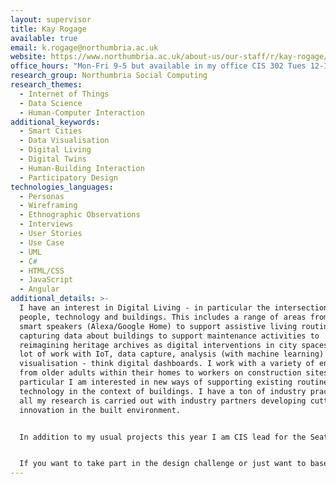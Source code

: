 ```yaml
---
layout: supervisor
title: Kay Rogage
available: true
email: k.rogage@northumbria.ac.uk
website: https://www.northumbria.ac.uk/about-us/our-staff/r/kay-rogage/
office_hours: "Mon-Fri 9-5 but available in my office CIS 302 Tues 12-1 and Weds 11-12. "
research_group: Northumbria Social Computing
research_themes:
  - Internet of Things
  - Data Science
  - Human-Computer Interaction
additional_keywords:
  - Smart Cities
  - Data Visualisation
  - Digital Living
  - Digital Twins
  - Human-Building Interaction
  - Participatory Design
technologies_languages:
  - Personas
  - Wireframing
  - Ethnographic Observations
  - Interviews
  - User Stories
  - Use Case
  - UML
  - C#
  - HTML/CSS
  - JavaScript
  - Angular
additional_details: >-
  I have an interest in Digital Living - in particular the intersection between
  people, technology and buildings. This includes a range of areas from using
  smart speakers (Alexa/Google Home) to support assistive living routines to
  capturing data about buildings to support maintenance activities to
  reimagining heritage archives as digital interventions in city spaces. I do a
  lot of work with IoT, data capture, analysis (with machine learning) and
  visualisation - think digital dashboards. I work with a variety of end-users
  from older adults within their homes to workers on construction sites. In
  particular I am interested in new ways of supporting existing routines through
  technology in the context of buildings. I have a ton of industry practice and
  all my research is carried out with industry partners developing cutting edge
  innovation in the built environment.


  In addition to my usual projects this year I am CIS lead for the Seaton Delaval Hall Design Challenge which is part of the National Trust's Rising Stars 'The Curtain Rises' project <https://www.nationaltrust.org.uk/seaton-delaval-hall/projects/the-curtain-rises-project-at-seaton-delaval-hall>.


  If you want to take part in the design challenge or just want to base your project around an idea relating to Seaton Delaval Hall let me know and I can provide you with some detail on how to do this. You don't have to have your project supervised by me to do a project that relates to Seaton Delaval Hall and your work could be exhibited at the hall if the project is successful.
---
```

